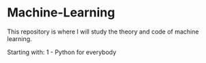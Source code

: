 # Machine-Learning

This repository is where I will study the theory and code of machine learning.

Starting with:
1 - Python for everybody

